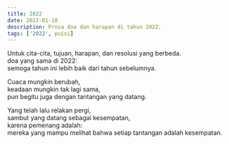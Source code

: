 ```yaml
---
title: 2022
date: 2022-01-10
description: Prosa doa dan harapan di tahun 2022.
tags: ['2022', puisi]
---
```

Untuk cita-cita,
tujuan, harapan, dan resolusi yang berbeda.<br>doa yang sama di 2022:<br>semoga tahun ini lebih baik dari tahun sebelumnya.

Cuaca mungkin berubah,<br>keadaan mungkin tak lagi sama,<br>pun begitu juga dengan tantangan yang datang.

Yang telah lalu relakan pergi,<br>sambut yang datang sebagai kesempatan,<br>karena pemenang adalah:<br>mereka yang mampu melihat bahwa setiap tantangan adalah kesempatan. 

